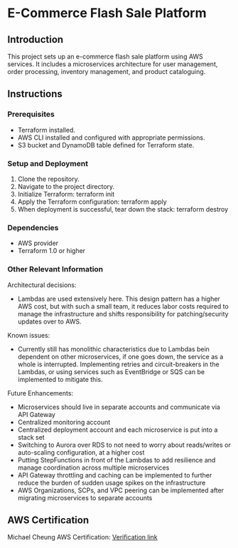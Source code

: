 # E-Commerce Flash Sale Platform

## Introduction
This project sets up an e-commerce flash sale platform using AWS services. It includes a microservices architecture for user management, order processing, inventory management, and product cataloguing.

## Instructions

### Prerequisites
- Terraform installed.
- AWS CLI installed and configured with appropriate permissions.
- S3 bucket and DynamoDB table defined for Terraform state.

### Setup and Deployment
1. Clone the repository.
2. Navigate to the project directory.
3. Initialize Terraform:
terraform init
4. Apply the Terraform configuration:
terraform apply
5. When deployment is successful, tear down the stack:
terraform destroy

### Dependencies
- AWS provider
- Terraform 1.0 or higher

### Other Relevant Information
Architectural decisions:
- Lambdas are used extensively here. This design pattern has a higher AWS cost, but with such a small team, it reduces labor costs required to manage the infrastructure and shifts responsibility for patching/security updates over to AWS.

Known issues:
- Currently still has monolithic characteristics due to Lambdas bein dependent on other microservices, if one goes down, the service as a whole is interrupted. Implementing retries and circuit-breakers in the Lambdas, or using services such as EventBridge or SQS can be implemented to mitigate this.

Future Enhancements:
- Microservices should live in separate accounts and communicate via API Gateway
- Centralized monitoring account
- Centralized deployment account and each microservice is put into a stack set
- Switching to Aurora over RDS to not need to worry about reads/writes or auto-scaling configuration, at a higher cost
- Putting StepFunctions in front of the Lambdas to add resilience and manage coordination across multiple microservices
- API Gateway throttling and caching can be implemented to further reduce the burden of sudden usage spikes on the infrastructure
- AWS Organizations, SCPs, and VPC peering can be implemented after migrating microservices to separate accounts


## AWS Certification
Michael Cheung
AWS Certification: [Verification link](https://cp.certmetrics.com/amazon/en/public/verify/credential/M1GMGM72HMEEQRS1)  